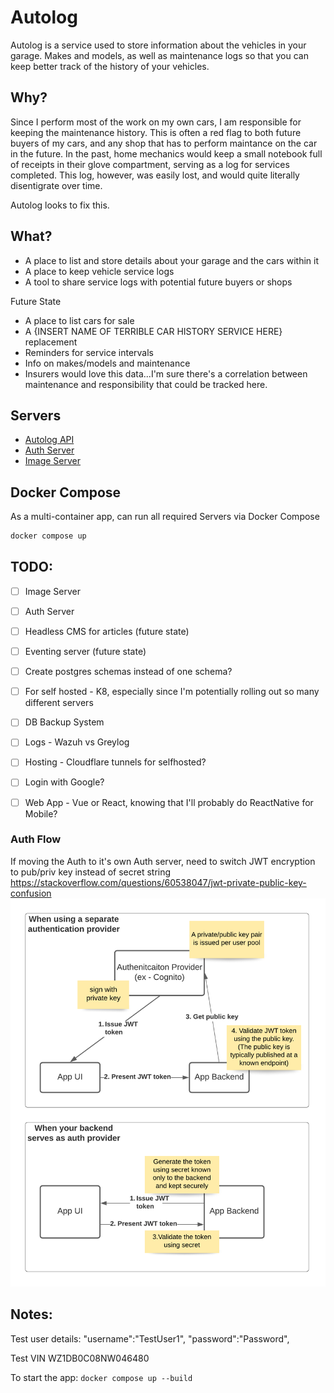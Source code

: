 # Autolog 
Autolog is a service used to store information about the vehicles in your garage. Makes and models, as well as maintenance logs so that you can keep better track of the history of your vehicles. 

## Why?
Since I perform most of the work on my own cars, I am responsible for keeping the maintenance history. This is often a red flag to both future buyers of my cars, and any shop that has to perform maintance on the car in the future. In the past, home mechanics would keep a small notebook full of receipts in their glove compartment, serving as a log for services completed. This log, however, was easily lost, and would quite literally disentigrate over time. 

Autolog looks to fix this. 

## What? 
- A place to list and store details about your garage and the cars within it
- A place to keep vehicle service logs
- A tool to share service logs with potential future buyers or shops

Future State
- A place to list cars for sale
- A {INSERT NAME OF TERRIBLE CAR HISTORY SERVICE HERE} replacement
- Reminders for service intervals 
- Info on makes/models and maintenance 
- Insurers would love this data...I'm sure there's a correlation between maintenance and responsibility that could be tracked here. 

## Servers
- [Autolog API](./cmd/autolog-api/)
- [Auth Server](./cmd/auth/)
- [Image Server](./cmd/image/)

## Docker Compose
As a multi-container app, can run all required Servers via Docker Compose
```bash
docker compose up
```

## TODO:
- [ ] Image Server
- [ ] Auth Server 
- [ ] Headless CMS for articles (future state)
- [ ] Eventing server (future state)
- [ ] Create postgres schemas instead of one schema? 
- [ ] For self hosted - K8, especially since I'm potentially rolling out so many different servers
- [ ] DB Backup System
- [ ] Logs - Wazuh vs Greylog
- [ ] Hosting - Cloudflare tunnels for selfhosted? 
- [ ] Login with Google?
- [ ] Web App - Vue or React, knowing that I'll probably do ReactNative for Mobile?


### Auth Flow
If moving the Auth to it's own Auth server, need to switch JWT encryption to pub/priv key instead of secret string 
https://stackoverflow.com/questions/60538047/jwt-private-public-key-confusion
![auth flow](./assets/AuthFlow.png "Beautiful Mountain View")

## Notes:
Test user details:
"username":"TestUser1",
"password":"Password",

Test VIN
WZ1DB0C08NW046480

To start the app: `docker compose up --build`
